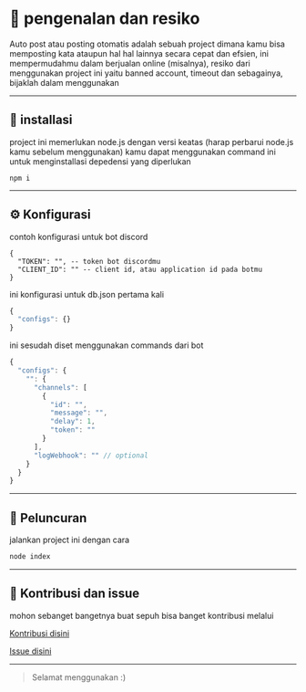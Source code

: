 # 📜 pengenalan dan resiko

Auto post atau posting otomatis adalah sebuah project dimana kamu bisa memposting kata ataupun
hal hal lainnya secara cepat dan efsien, ini mempermudahmu dalam berjualan online (misalnya),
resiko dari menggunakan project ini yaitu banned account, timeout dan sebagainya, bijaklah dalam menggunakan

---

## 📃 installasi

project ini memerlukan node.js dengan versi keatas (harap perbarui node.js kamu sebelum menggunakan)
kamu dapat menggunakan command ini untuk menginstallasi depedensi yang diperlukan
```
npm i
```

---
## ⚙️ Konfigurasi

contoh konfigurasi untuk bot discord
```
{
  "TOKEN": "", -- token bot discordmu
  "CLIENT_ID": "" -- client id, atau application id pada botmu
}
```
ini konfigurasi untuk db.json pertama kali
```js
{
  "configs": {}
}
```

ini sesudah diset menggunakan commands dari bot
```js
{
  "configs": {
    "": {
      "channels": [
        {
          "id": "",
          "message": "",
          "delay": 1,
          "token": ""
        }
      ],
      "logWebhook": "" // optional
    }
  }
}
```
---

## 🚀 Peluncuran

jalankan project ini dengan cara
```js
node index
```

---

## 🍵 Kontribusi dan issue

mohon sebanget bangetnya buat sepuh bisa banget kontribusi melalui

[ Kontribusi disini ](https://github.com/Arcturusss/auto-poster-bot/pulls)

[ Issue disini ](https://github.com/Arcturusss/auto-poster-bot/issues/1)

---

> Selamat menggunakan :)
